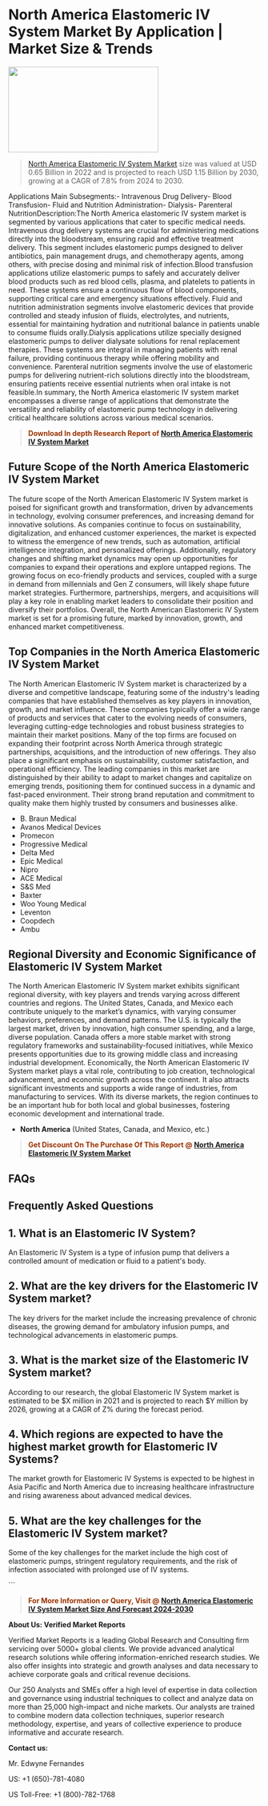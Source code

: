 <p><h1>North America Elastomeric IV System Market By Application | Market Size & Trends</h1><p><img class="aligncenter size-medium wp-image-105565" src="https://ffe5etoiles.com/wp-content/uploads/2025/01/MST7-300x171.png" alt="" width="300" height="171" /></p><blockquote><p><a href="https://www.verifiedmarketreports.com/download-sample/?rid=623358&utm_source=Github-NA&utm_medium=362" target="_blank">North America Elastomeric IV System Market</a> size was valued at USD 0.65 Billion in 2022 and is projected to reach USD 1.15 Billion by 2030, growing at a CAGR of 7.8% from 2024 to 2030.</p></blockquote>Applications Main Subsegments:- Intravenous Drug Delivery- Blood Transfusion- Fluid and Nutrition Administration- Dialysis- Parenteral NutritionDescription:The North America elastomeric IV system market is segmented by various applications that cater to specific medical needs. Intravenous drug delivery systems are crucial for administering medications directly into the bloodstream, ensuring rapid and effective treatment delivery. This segment includes elastomeric pumps designed to deliver antibiotics, pain management drugs, and chemotherapy agents, among others, with precise dosing and minimal risk of infection.Blood transfusion applications utilize elastomeric pumps to safely and accurately deliver blood products such as red blood cells, plasma, and platelets to patients in need. These systems ensure a continuous flow of blood components, supporting critical care and emergency situations effectively. Fluid and nutrition administration segments involve elastomeric devices that provide controlled and steady infusion of fluids, electrolytes, and nutrients, essential for maintaining hydration and nutritional balance in patients unable to consume fluids orally.Dialysis applications utilize specially designed elastomeric pumps to deliver dialysate solutions for renal replacement therapies. These systems are integral in managing patients with renal failure, providing continuous therapy while offering mobility and convenience. Parenteral nutrition segments involve the use of elastomeric pumps for delivering nutrient-rich solutions directly into the bloodstream, ensuring patients receive essential nutrients when oral intake is not feasible.In summary, the North America elastomeric IV system market encompasses a diverse range of applications that demonstrate the versatility and reliability of elastomeric pump technology in delivering critical healthcare solutions across various medical scenarios.</p><blockquote><p><span style="color: #993300;"><strong>Download In depth Research Report of <a href="https://www.verifiedmarketreports.com/download-sample/?rid=623358&utm_source=Github-NA&utm_medium=362">North America Elastomeric IV System Market</a></strong></span></p></blockquote><h2>Future Scope of the North America Elastomeric IV System Market</h2><p>The future scope of the North American Elastomeric IV System market is poised for significant growth and transformation, driven by advancements in technology, evolving consumer preferences, and increasing demand for innovative solutions. As companies continue to focus on sustainability, digitalization, and enhanced customer experiences, the market is expected to witness the emergence of new trends, such as automation, artificial intelligence integration, and personalized offerings. Additionally, regulatory changes and shifting market dynamics may open up opportunities for companies to expand their operations and explore untapped regions. The growing focus on eco-friendly products and services, coupled with a surge in demand from millennials and Gen Z consumers, will likely shape future market strategies. Furthermore, partnerships, mergers, and acquisitions will play a key role in enabling market leaders to consolidate their position and diversify their portfolios. Overall, the North American Elastomeric IV System market is set for a promising future, marked by innovation, growth, and enhanced market competitiveness.</p><h2>Top Companies in the North America Elastomeric IV System Market</h2><p>The North American Elastomeric IV System market is characterized by a diverse and competitive landscape, featuring some of the industry's leading companies that have established themselves as key players in innovation, growth, and market influence. These companies typically offer a wide range of products and services that cater to the evolving needs of consumers, leveraging cutting-edge technologies and robust business strategies to maintain their market positions. Many of the top firms are focused on expanding their footprint across North America through strategic partnerships, acquisitions, and the introduction of new offerings. They also place a significant emphasis on sustainability, customer satisfaction, and operational efficiency. The leading companies in this market are distinguished by their ability to adapt to market changes and capitalize on emerging trends, positioning them for continued success in a dynamic and fast-paced environment. Their strong brand reputation and commitment to quality make them highly trusted by consumers and businesses alike.</p><p><ul><li>B. Braun Medical </li><li> Avanos Medical Devices </li><li> Promecon </li><li> Progressive Medical </li><li> Delta Med </li><li> Epic Medical </li><li> Nipro </li><li> ACE Medical </li><li> S&S Med </li><li> Baxter </li><li> Woo Young Medical </li><li> Leventon </li><li> Coopdech </li><li> Ambu</li></ul></p><h2>Regional Diversity and Economic Significance of Elastomeric IV System Market</h2><p>The North American Elastomeric IV System market exhibits significant regional diversity, with key players and trends varying across different countries and regions. The United States, Canada, and Mexico each contribute uniquely to the market’s dynamics, with varying consumer behaviors, preferences, and demand patterns. The U.S. is typically the largest market, driven by innovation, high consumer spending, and a large, diverse population. Canada offers a more stable market with strong regulatory frameworks and sustainability-focused initiatives, while Mexico presents opportunities due to its growing middle class and increasing industrial development. Economically, the North American Elastomeric IV System market plays a vital role, contributing to job creation, technological advancement, and economic growth across the continent. It also attracts significant investments and supports a wide range of industries, from manufacturing to services. With its diverse markets, the region continues to be an important hub for both local and global businesses, fostering economic development and international trade.</p><ul> <li><strong>North America</strong> (United States, Canada, and Mexico, etc.)</li></ul><blockquote><p><span style="color: #993300;"><strong>Get Discount On The Purchase Of This Report @ <a href="https://www.verifiedmarketreports.com/ask-for-discount/?rid=623358&utm_source=Github-NA&utm_medium=362">North America Elastomeric IV System Market</a></strong></span></p></blockquote><h2>FAQs</h2><p><h2>Frequently Asked Questions</h1><h2>1. What is an Elastomeric IV System?</div><div></h2><p>An Elastomeric IV System is a type of infusion pump that delivers a controlled amount of medication or fluid to a patient's body.</p><h2>2. What are the key drivers for the Elastomeric IV System market?</div><div></h2><p>The key drivers for the market include the increasing prevalence of chronic diseases, the growing demand for ambulatory infusion pumps, and technological advancements in elastomeric pumps.</p><h2>3. What is the market size of the Elastomeric IV System market?</div><div></h2><p>According to our research, the global Elastomeric IV System market is estimated to be $X million in 2021 and is projected to reach $Y million by 2026, growing at a CAGR of Z% during the forecast period.</p><h2>4. Which regions are expected to have the highest market growth for Elastomeric IV Systems?</div><div></h2><p>The market growth for Elastomeric IV Systems is expected to be highest in Asia Pacific and North America due to increasing healthcare infrastructure and rising awareness about advanced medical devices.</p><h2>5. What are the key challenges for the Elastomeric IV System market?</div><div></h2><p>Some of the key challenges for the market include the high cost of elastomeric pumps, stringent regulatory requirements, and the risk of infection associated with prolonged use of IV systems.</p><!-- Continue with more FAQs and answers as needed --></body></html>```</p><blockquote><p><span style="color: #993300;"><strong>For More Information or Query, Visit @ <a href="https://www.verifiedmarketreports.com/product/elastomeric-iv-system-market/">North America Elastomeric IV System Market Size And Forecast 2024-2030</a></strong></span></p></blockquote><p><strong>About Us: Verified Market Reports</strong></p><p>Verified Market Reports is a leading Global Research and Consulting firm servicing over 5000+ global clients. We provide advanced analytical research solutions while offering information-enriched research studies. We also offer insights into strategic and growth analyses and data necessary to achieve corporate goals and critical revenue decisions.</p><p>Our 250 Analysts and SMEs offer a high level of expertise in data collection and governance using industrial techniques to collect and analyze data on more than 25,000 high-impact and niche markets. Our analysts are trained to combine modern data collection techniques, superior research methodology, expertise, and years of collective experience to produce informative and accurate research.</p><p><strong>Contact us:</strong></p><p>Mr. Edwyne Fernandes</p><p>US: +1 (650)-781-4080</p><p>US Toll-Free: +1 (800)-782-1768</p>
